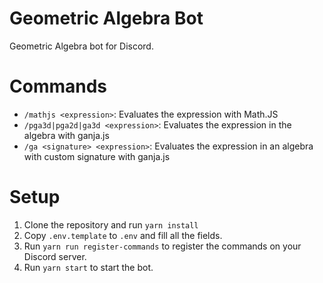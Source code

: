 # Geometric Algebra Bot
Geometric Algebra bot for Discord.

# Commands
- `/mathjs <expression>`: Evaluates the expression with Math.JS
- `/pga3d|pga2d|ga3d <expression>`: Evaluates the expression in the algebra with ganja.js
- `/ga <signature> <expression>`: Evaluates the expression in an algebra with custom signature with ganja.js

# Setup
1. Clone the repository and run `yarn install`
2. Copy `.env.template` to `.env` and fill all the fields.
3. Run `yarn run register-commands` to register the commands on your Discord server.
4. Run `yarn start` to start the bot.